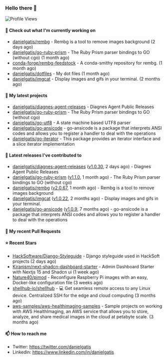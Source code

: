 ### Hello there 👋

![Profile Views](https://komarev.com/ghpvc/?username=danielgatis&label=PROFILE+VIEWS)

#### 👷 Check out what I'm currently working on

- [danielgatis/rembg](https://github.com/danielgatis/rembg) - Rembg is a tool to remove images background (2 days ago)
- [danielgatis/go-ruby-prism](https://github.com/danielgatis/go-ruby-prism) - The Ruby Prism parser bindings to GO (without cgo) (1 month ago)
- [conda-forge/rembg-feedstock](https://github.com/conda-forge/rembg-feedstock) - A conda-smithy repository for rembg. (1 month ago)
- [danielgatis/dotfiles](https://github.com/danielgatis/dotfiles) - My dot files (1 month ago)
- [danielgatis/imgcat](https://github.com/danielgatis/imgcat) - Display images and gifs in your terminal. (2 months ago)

#### 🌱 My latest projects

- [danielgatis/diagnes-agent-releases](https://github.com/danielgatis/diagnes-agent-releases) - Diagnes Agent Public Releases
- [danielgatis/go-ruby-prism](https://github.com/danielgatis/go-ruby-prism) - The Ruby Prism parser bindings to GO (without cgo)
- [danielgatis/go-utf8](https://github.com/danielgatis/go-utf8) - A state machine based UTF8 parser
- [danielgatis/go-ansicode](https://github.com/danielgatis/go-ansicode) - go-ansicode is a package that interprets ANSI codes and allows you to register a handler to deal with the operations
- [danielgatis/go-iterator](https://github.com/danielgatis/go-iterator) - This package provides an iterator interface and a slice iterator implementation

#### 🔭 Latest releases I've contributed to

- [danielgatis/diagnes-agent-releases](https://github.com/danielgatis/diagnes-agent-releases) ([v1.0.30](https://github.com/danielgatis/diagnes-agent-releases/releases/tag/v1.0.30), 2 days ago) - Diagnes Agent Public Releases
- [danielgatis/go-ruby-prism](https://github.com/danielgatis/go-ruby-prism) ([v1.1.0](https://github.com/danielgatis/go-ruby-prism/releases/tag/v1.1.0), 1 month ago) - The Ruby Prism parser bindings to GO (without cgo)
- [danielgatis/rembg](https://github.com/danielgatis/rembg) ([v2.0.67](https://github.com/danielgatis/rembg/releases/tag/v2.0.67), 1 month ago) - Rembg is a tool to remove images background
- [danielgatis/imgcat](https://github.com/danielgatis/imgcat) ([v1.0.22](https://github.com/danielgatis/imgcat/releases/tag/v1.0.22), 2 months ago) - Display images and gifs in your terminal.
- [danielgatis/go-ansicode](https://github.com/danielgatis/go-ansicode) ([v1.0.9](https://github.com/danielgatis/go-ansicode/releases/tag/v1.0.9), 7 months ago) - go-ansicode is a package that interprets ANSI codes and allows you to register a handler to deal with the operations

#### 🔨 My recent Pull Requests


#### ⭐ Recent Stars

- [HackSoftware/Django-Styleguide](https://github.com/HackSoftware/Django-Styleguide) - Django styleguide used in HackSoft projects (2 days ago)
- [Kiranism/next-shadcn-dashboard-starter](https://github.com/Kiranism/next-shadcn-dashboard-starter) - Admin Dashboard Starter with Nextjs 15 and Shadcn ui (1 week ago)
- [Nature40/pimod](https://github.com/Nature40/pimod) - Reconfigure Raspberry Pi images with an easy, Docker-like configuration file (3 weeks ago)
- [shellhub-io/shellhub](https://github.com/shellhub-io/shellhub) - :computer: Get seamless remote access to any Linux device. Centralized SSH for the edge and cloud computing (3 months ago)
- [aws-samples/aws-healthimaging-samples](https://github.com/aws-samples/aws-healthimaging-samples) - Sample projects on working with AWS HealthImaging, an AWS service that allows you to store, analyze, and share medical images in the cloud at petabyte scale. (3 months ago)

#### 📫 How to reach me

- Twitter: https://twitter.com/danielgatis
- Linkedin: https://www.linkedin.com/in/danielgatis
